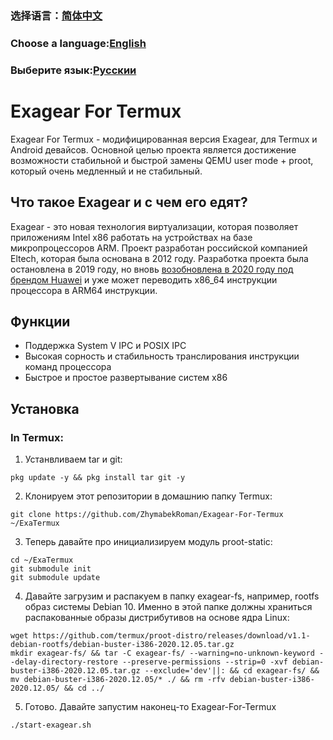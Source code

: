 ### 选择语言：[简体中文](https://gitee.com/tsxor/Exagear-For-Termux/blob/master/README.md)
### Choose a language:[English](https://gitee.com/tsxor/Exagear-For-Termux/blob/master/README-EN.md)
### Выберите язык:[Русскии](https://gitee.com/tsxor/Exagear-For-Termux/blob/master/README-RU.md)

# Exagear For Termux
Exagear For Termux - модифицированная версия Exagear, для Termux и Android девайсов. Основной целью проекта является достижение возможности стабильной и быстрой замены QEMU user mode + proot, который очень медленный и не стабильный.

## Что такое Exagear и с чем его едят?
Exagear - это новая технология виртуализации, которая позволяет приложениям Intel x86 работать на устройствах на базе микропроцессоров ARM. Проект разработан российской компанией Eltech, которая была основана в 2012 году. Разработка проекта была остановлена в 2019 году, но вновь [возобновлена в 2020 году под брендом Huawei](https://www.huaweicloud.com/kunpeng/software/exagear.html) и уже может переводить x86_64 инструкции процессора в ARM64 инструкции.

## Функции
* Поддержка System V IPC и POSIX IPC
* Высокая сорность и стабильность транслирования инструкции команд процессора
* Быстрое и простое развертывание систем x86

## Установка
### In Termux:
1) Устанвливаем tar и git:
```
pkg update -y && pkg install tar git -y
```
2) Клонируем этот репозитории в домашнию папку Termux:
```
git clone https://github.com/ZhymabekRoman/Exagear-For-Termux ~/ExaTermux
```
3) Теперь давайте про инициализируем модуль proot-static:
```
cd ~/ExaTermux
git submodule init
git submodule update
```
4) Давайте загрузим и распакуем в папку exagear-fs, например, rootfs образ системы Debian 10. Именно в этой папке должны храниться распакованные образы дистрибутивов на основе ядра Linux:
```
wget https://github.com/termux/proot-distro/releases/download/v1.1-debian-rootfs/debian-buster-i386-2020.12.05.tar.gz
mkdir exagear-fs/ && tar -C exagear-fs/ --warning=no-unknown-keyword --delay-directory-restore --preserve-permissions --strip=0 -xvf debian-buster-i386-2020.12.05.tar.gz --exclude='dev'||: && cd exagear-fs/ && mv debian-buster-i386-2020.12.05/* ./ && rm -rfv debian-buster-i386-2020.12.05/ && cd ../
```
5) Готово. Давайте запустим наконец-то Exagear-For-Termux
```
./start-exagear.sh
```
